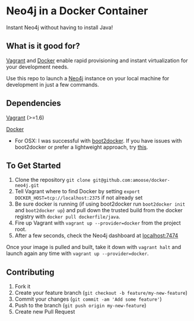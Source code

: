 Neo4j in a Docker Container
=========
Instant Neo4j without having to install Java!

## What is it good for?

[Vagrant](http://vagrantup.com) and [Docker](http://docker.com) enable rapid provisioning and instant virtualization for your development needs. 

Use this repo to launch a [Neo4j](http://neo4j.org) instance on your local machine for development in just a few commands. 



Dependencies
---

[Vagrant](https://www.vagrantup.com/downloads.html) (>=1.6)

[Docker](https://docs.docker.com/installation/#installation)

- For OSX: I was successful with [boot2docker](https://github.com/boot2docker/osx-installer/releases). If you have issues with boot2docker or prefer a lightweight approach, try [this](http://zaiste.net/2014/02/lightweight_docker_experience_on_osx/).



To Get Started
---

1. Clone the repository `git clone git@github.com:amoose/docker-neo4j.git`
2. Tell Vagrant where to find Docker by setting `export DOCKER_HOST=tcp://localhost:2375` if not already set
3. Be sure docker is running (if using boot2docker run `boot2docker init` and `boot2docker up`) and pull down the trusted build from the docker registry with `docker pull dockerfile/java`.
4. Fire up Vagrant with `vagrant up --provider=docker` from the project root.
5. After a few seconds, check the Neo4j dashboard at [localhost:7474](http://localhost:7474)

Once your image is pulled and built, take it down with `vagrant halt` and launch again any time with `vagrant up --provider=docker`.


Contributing
---

1. Fork it
2. Create your feature branch (`git checkout -b feature/my-new-feature`)
3. Commit your changes (`git commit -am 'Add some feature'`)
4. Push to the branch (`git push origin my-new-feature`)
5. Create new Pull Request
